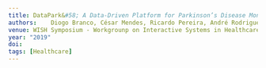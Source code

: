 ```yaml
---
title: DataPark&#58; A Data-Driven Platform for Parkinson’s Disease Monitoring
authors: 	Diogo Branco, César Mendes, Ricardo Pereira, André Rodrigues, Raquel Bouça, Kyle Montague, Joaquim Ferreira, Tiago Guerreiro
venue: WISH Symposium - Workgrounp on Interactive Systems in Healthcare, co-located with CHI'19, Glasgow, UK, May, 2019
year: "2019"
doi: 
tags: [Healthcare]
---
```

